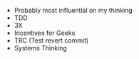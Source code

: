 - Probably most influential on my thinking
- TDD
- 3X
- Incentives for Geeks
- TRC (Test revert commit)
- Systems Thinking
